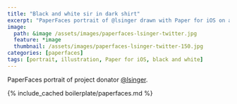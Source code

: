```yaml
---
title: "Black and white sir in dark shirt"
excerpt: "PaperFaces portrait of @lsinger drawn with Paper for iOS on an iPad."
image: 
  path: &image /assets/images/paperfaces-lsinger-twitter.jpg 
  feature: *image
  thumbnail: /assets/images/paperfaces-lsinger-twitter-150.jpg
categories: [paperfaces]
tags: [portrait, illustration, Paper for iOS, black and white]
---
```


PaperFaces portrait of project donator [@lsinger](https://twitter.com/lsinger).

{% include_cached boilerplate/paperfaces.md %}
